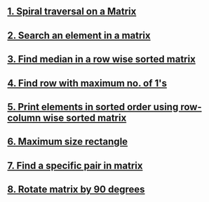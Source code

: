 ## [1. Spiral traversal on a Matrix](https://github.com/singh7priyanshu/love_babbar_450_solutions/tree/main/matrix/Spiral%20traversal%20on%20a%20Matrix)<br />
## [2. Search an element in a matrix](https://github.com/singh7priyanshu/love_babbar_450_solutions/tree/main/matrix/Search%20a%202D%20Matrix)<br />
## [3. Find median in a row wise sorted matrix](https://github.com/singh7priyanshu/love_babbar_450_solutions/tree/main/matrix/Find%20median%20in%20a%20row%20wise%20sorted%20matrix)<br />
## [4. Find row with maximum no. of 1's](https://github.com/singh7priyanshu/love_babbar_450_solutions/tree/main/matrix/Find%20row%20with%20maximum%20no.%20of%201's)<br />
## [5. Print elements in sorted order using row-column wise sorted matrix](https://github.com/singh7priyanshu/love_babbar_450_solutions/tree/main/matrix/Print%20elements%20in%20sorted%20order%20using%20row-column%20wise%20sorted%20matrix)<br />
## [6. Maximum size rectangle](https://github.com/singh7priyanshu/love_babbar_450_solutions/tree/main/matrix/Maximum%20size%20rectangle)<br />
## [7. Find a specific pair in matrix](https://github.com/singh7priyanshu/love_babbar_450_solutions/tree/main/matrix/Find%20a%20specific%20pair%20in%20matrix.cpp)<br />
## [8. Rotate matrix by 90 degrees](https://github.com/singh7priyanshu/love_babbar_450_solutions/tree/main/matrix/Rotate%20matrix%20by%2090%20degrees)<br />
